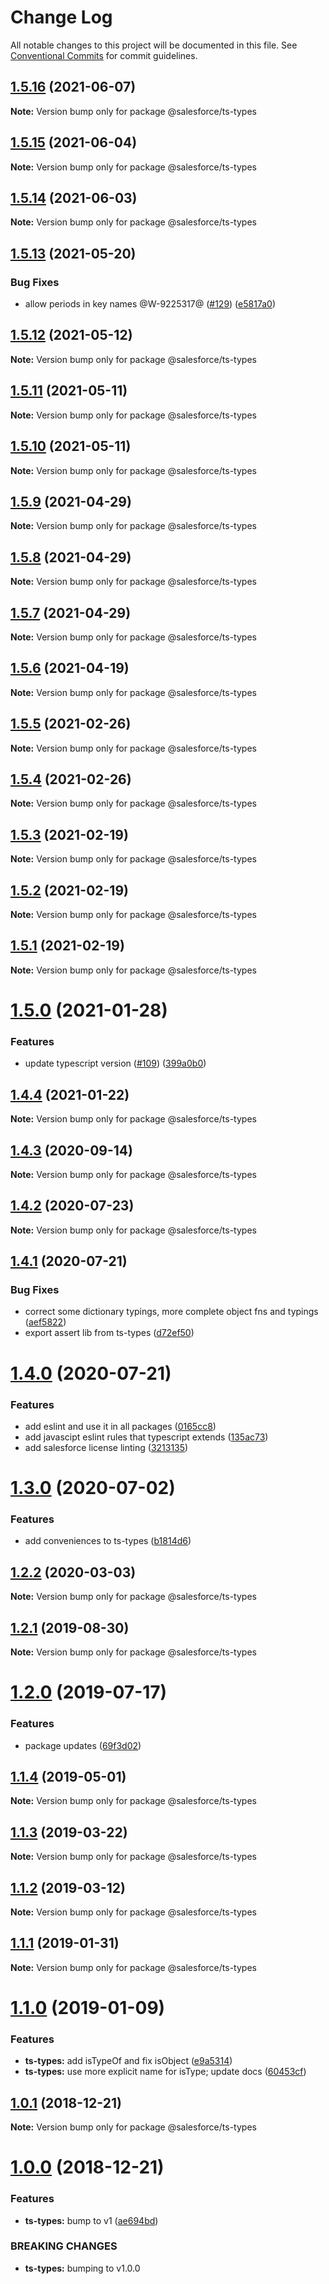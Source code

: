 # Change Log

All notable changes to this project will be documented in this file.
See [Conventional Commits](https://conventionalcommits.org) for commit guidelines.

## [1.5.16](https://github.com/forcedotcom/sfdx-dev-packages/compare/@salesforce/ts-types@1.5.15...@salesforce/ts-types@1.5.16) (2021-06-07)

**Note:** Version bump only for package @salesforce/ts-types





## [1.5.15](https://github.com/forcedotcom/sfdx-dev-packages/compare/@salesforce/ts-types@1.5.14...@salesforce/ts-types@1.5.15) (2021-06-04)

**Note:** Version bump only for package @salesforce/ts-types





## [1.5.14](https://github.com/forcedotcom/sfdx-dev-packages/compare/@salesforce/ts-types@1.5.13...@salesforce/ts-types@1.5.14) (2021-06-03)

**Note:** Version bump only for package @salesforce/ts-types





## [1.5.13](https://github.com/forcedotcom/sfdx-dev-packages/compare/@salesforce/ts-types@1.5.12...@salesforce/ts-types@1.5.13) (2021-05-20)


### Bug Fixes

* allow periods in key names @W-9225317@ ([#129](https://github.com/forcedotcom/sfdx-dev-packages/issues/129)) ([e5817a0](https://github.com/forcedotcom/sfdx-dev-packages/commit/e5817a0624b15e6b353c610e92205426af773884))





## [1.5.12](https://github.com/forcedotcom/sfdx-dev-packages/compare/@salesforce/ts-types@1.5.11...@salesforce/ts-types@1.5.12) (2021-05-12)

**Note:** Version bump only for package @salesforce/ts-types





## [1.5.11](https://github.com/forcedotcom/sfdx-dev-packages/compare/@salesforce/ts-types@1.5.10...@salesforce/ts-types@1.5.11) (2021-05-11)

**Note:** Version bump only for package @salesforce/ts-types





## [1.5.10](https://github.com/forcedotcom/sfdx-dev-packages/compare/@salesforce/ts-types@1.5.9...@salesforce/ts-types@1.5.10) (2021-05-11)

**Note:** Version bump only for package @salesforce/ts-types





## [1.5.9](https://github.com/forcedotcom/sfdx-dev-packages/compare/@salesforce/ts-types@1.5.8...@salesforce/ts-types@1.5.9) (2021-04-29)

**Note:** Version bump only for package @salesforce/ts-types





## [1.5.8](https://github.com/forcedotcom/sfdx-dev-packages/compare/@salesforce/ts-types@1.5.7...@salesforce/ts-types@1.5.8) (2021-04-29)

**Note:** Version bump only for package @salesforce/ts-types





## [1.5.7](https://github.com/forcedotcom/sfdx-dev-packages/compare/@salesforce/ts-types@1.5.6...@salesforce/ts-types@1.5.7) (2021-04-29)

**Note:** Version bump only for package @salesforce/ts-types





## [1.5.6](https://github.com/forcedotcom/sfdx-dev-packages/compare/@salesforce/ts-types@1.5.5-testing...@salesforce/ts-types@1.5.6) (2021-04-19)

**Note:** Version bump only for package @salesforce/ts-types





## [1.5.5](https://github.com/forcedotcom/sfdx-dev-packages/compare/@salesforce/ts-types@1.5.4...@salesforce/ts-types@1.5.5) (2021-02-26)

**Note:** Version bump only for package @salesforce/ts-types





## [1.5.4](https://github.com/forcedotcom/sfdx-dev-packages/compare/@salesforce/ts-types@1.5.3...@salesforce/ts-types@1.5.4) (2021-02-26)

**Note:** Version bump only for package @salesforce/ts-types





## [1.5.3](https://github.com/forcedotcom/sfdx-dev-packages/compare/@salesforce/ts-types@1.5.2...@salesforce/ts-types@1.5.3) (2021-02-19)

**Note:** Version bump only for package @salesforce/ts-types





## [1.5.2](https://github.com/forcedotcom/sfdx-dev-packages/compare/@salesforce/ts-types@1.5.1...@salesforce/ts-types@1.5.2) (2021-02-19)

**Note:** Version bump only for package @salesforce/ts-types





## [1.5.1](https://github.com/forcedotcom/sfdx-dev-packages/compare/@salesforce/ts-types@1.5.0...@salesforce/ts-types@1.5.1) (2021-02-19)

**Note:** Version bump only for package @salesforce/ts-types





# [1.5.0](https://github.com/forcedotcom/sfdx-dev-packages/compare/@salesforce/ts-types@1.4.4...@salesforce/ts-types@1.5.0) (2021-01-28)


### Features

* update typescript version ([#109](https://github.com/forcedotcom/sfdx-dev-packages/issues/109)) ([399a0b0](https://github.com/forcedotcom/sfdx-dev-packages/commit/399a0b03aa831f25511bb3391702c10dc5c4a488))





## [1.4.4](https://github.com/forcedotcom/sfdx-dev-packages/compare/@salesforce/ts-types@1.4.3...@salesforce/ts-types@1.4.4) (2021-01-22)

**Note:** Version bump only for package @salesforce/ts-types





## [1.4.3](https://github.com/forcedotcom/sfdx-dev-packages/compare/@salesforce/ts-types@1.4.2...@salesforce/ts-types@1.4.3) (2020-09-14)

**Note:** Version bump only for package @salesforce/ts-types





## [1.4.2](https://github.com/forcedotcom/sfdx-dev-packages/compare/@salesforce/ts-types@1.4.1...@salesforce/ts-types@1.4.2) (2020-07-23)

**Note:** Version bump only for package @salesforce/ts-types





## [1.4.1](https://github.com/forcedotcom/sfdx-dev-packages/compare/@salesforce/ts-types@1.4.0...@salesforce/ts-types@1.4.1) (2020-07-21)


### Bug Fixes

* correct some dictionary typings, more complete object fns and typings ([aef5822](https://github.com/forcedotcom/sfdx-dev-packages/commit/aef5822ea24b15a4a2f40612ef5e7f6a71a9397a))
* export assert lib from ts-types ([d72ef50](https://github.com/forcedotcom/sfdx-dev-packages/commit/d72ef50b32ad2055b1175dd61499a649f4d18ac2))





# [1.4.0](https://github.com/forcedotcom/sfdx-dev-packages/compare/@salesforce/ts-types@1.3.0...@salesforce/ts-types@1.4.0) (2020-07-21)


### Features

* add eslint and use it in all packages ([0165cc8](https://github.com/forcedotcom/sfdx-dev-packages/commit/0165cc8853079c7f987dddfb60ced3efb00deea0))
* add javascipt eslint rules that typescript extends ([135ac73](https://github.com/forcedotcom/sfdx-dev-packages/commit/135ac73b8c513d8950ac69373349361d9f600a8c))
* add salesforce license linting ([3213135](https://github.com/forcedotcom/sfdx-dev-packages/commit/3213135f34956335ef2c123ec680c2de2bc7f10f))





# [1.3.0](https://github.com/forcedotcom/sfdx-dev-packages/compare/@salesforce/ts-types@1.2.2...@salesforce/ts-types@1.3.0) (2020-07-02)


### Features

* add conveniences to ts-types ([b1814d6](https://github.com/forcedotcom/sfdx-dev-packages/commit/b1814d6))





## [1.2.2](https://github.com/forcedotcom/sfdx-dev-packages/compare/@salesforce/ts-types@1.2.1...@salesforce/ts-types@1.2.2) (2020-03-03)

**Note:** Version bump only for package @salesforce/ts-types





## [1.2.1](https://github.com/forcedotcom/sfdx-dev-packages/compare/@salesforce/ts-types@1.2.0...@salesforce/ts-types@1.2.1) (2019-08-30)

**Note:** Version bump only for package @salesforce/ts-types





# [1.2.0](https://github.com/forcedotcom/sfdx-dev-packages/compare/@salesforce/ts-types@1.1.4...@salesforce/ts-types@1.2.0) (2019-07-17)


### Features

* package updates ([69f3d02](https://github.com/forcedotcom/sfdx-dev-packages/commit/69f3d02))





## [1.1.4](https://github.com/forcedotcom/sfdx-dev-packages/compare/@salesforce/ts-types@1.1.3...@salesforce/ts-types@1.1.4) (2019-05-01)

**Note:** Version bump only for package @salesforce/ts-types





## [1.1.3](https://github.com/forcedotcom/sfdx-dev-packages/compare/@salesforce/ts-types@1.1.2...@salesforce/ts-types@1.1.3) (2019-03-22)

**Note:** Version bump only for package @salesforce/ts-types





## [1.1.2](https://github.com/forcedotcom/sfdx-dev-packages/compare/@salesforce/ts-types@1.1.1...@salesforce/ts-types@1.1.2) (2019-03-12)

**Note:** Version bump only for package @salesforce/ts-types





## [1.1.1](https://github.com/forcedotcom/sfdx-dev-packages/compare/@salesforce/ts-types@1.1.0...@salesforce/ts-types@1.1.1) (2019-01-31)

**Note:** Version bump only for package @salesforce/ts-types

# [1.1.0](https://github.com/forcedotcom/sfdx-dev-packages/compare/@salesforce/ts-types@1.0.1...@salesforce/ts-types@1.1.0) (2019-01-09)

### Features

- **ts-types:** add isTypeOf and fix isObject ([e9a5314](https://github.com/forcedotcom/sfdx-dev-packages/commit/e9a5314))
- **ts-types:** use more explicit name for isType; update docs ([60453cf](https://github.com/forcedotcom/sfdx-dev-packages/commit/60453cf))

## [1.0.1](https://github.com/forcedotcom/sfdx-dev-packages/compare/@salesforce/ts-types@1.0.0...@salesforce/ts-types@1.0.1) (2018-12-21)

**Note:** Version bump only for package @salesforce/ts-types

# [1.0.0](https://github.com/forcedotcom/sfdx-dev-packages/compare/@salesforce/ts-types@0.20.2...@salesforce/ts-types@1.0.0) (2018-12-21)

### Features

- **ts-types:** bump to v1 ([ae694bd](https://github.com/forcedotcom/sfdx-dev-packages/commit/ae694bd))

### BREAKING CHANGES

- **ts-types:** bumping to v1.0.0
